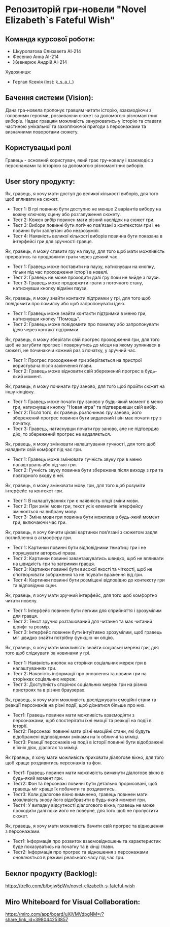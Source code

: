 # Репозиторій гри-новели "Novel Elizabeth`s Fateful Wish"

## Команда курсової роботи:
- Шкуропатова Єлизавета АІ-214
- Фесенко Анна АІ-214
- Жевнерюк Андрій АІ-214
  
Художниця: 
- Гергал Ксенія (inst: k_s_a_i_)

## Бачення системи (Vision):

Дана гра-новела пропонує гравцям читати історію, взаємодіючи з головними героями, розвиваючи сюжет за допомогою різноманітних виборів. Надає гравцям можливість занурюватись у історію та ставати частиною унікальної та захоплюючої пригоди з персонажами та визначними поворотами сюжету.

## Користувацькі ролі

Гравець - основний користувач, який грає гру-новелу і взаємодіє з персонажами та історією за допомогою різноманітних виборів.

## User story продукту:

Як, гравець, я хочу мати доступ до великої кількості виборів, для того щоб впливати на сюжет.
- Тест 1: В грі повинно бути доступно не менше 2 варіантів вибору на кожну ключову сцену або розгалуження сюжету.
- Тест 2: Кожен вибір повинен мати різний наслідок на сюжет гри.
- Тест 3: Вибори повинні бути логічно пов’язані з контекстом гри і не повинні бути заплутані або незрозумілі.
- Тест 4: Наявність великої кількості виборів повинна бути показана в інтерфейсі гри для зручності гравця.

Як, гравець, я можу ставити гру на паузу, для того щоб мати можливість прерватись та продовжити грати через деякий час.
- Тест 1: Гравець може поставити на паузу, натиснувши на кнопку,  тільки під час проходження історії в новелі.
- Тест 2: Гравець не може проходити далі гру поки не вийде з паузи.
- Тест 3: Гравець може продовжити грати з поточного стану, натиснувши кнопку відміни паузи.

Як, гравець, я можу знайти контакти підтримки у грі, для того щоб повідомити про помилку або щоб запропонувати ідею.
- Тест 1: Гравець може знайти контакти підтримки в меню гри, натиснувши кнопку "Помощь".
- Тест 2: Гравець може повідомити про помилку або запропонувати ідею через контакт підтримки.

Як, гравець, я можу зберігати свій прогрес проходження гри, для того щоб не загубити прогрес і повернутись до місця на якому зупинився в сюжеті, не починаючи кожний раз з початку, у зручний час.
- Тест 1:  Прогрес проходження гри зберігається на пристрої користувача після закінчення глави.
- Тест 2:  Гравець може відновити свій збережений прогрес в будь-який момент.

Як, гравець, я можу починати гру заново, для того щоб пройти сюжет на іншу кінцівку.
- Тест 1:  Гравець може почати гру заново у будь-який момент в меню гри, натиснувши кнопку "Новая игра" та підтвердивши свій вибір.
- Тест 2:  Після того, як гравець розпочинає гру заново, його збережений прогрес повинен бути видалений і він має почати гру з початку.
- Тест 3: Гравець, натиснувши почати гру заново, але не підтвердив дію, то збережений прогрес не видаляється.

Як, гравець, я можу змінювати налаштування гучності, для того щоб наладити свій комфорт під час гри.
- Тест 1: Гравець може змінювати гучність звуку гри в меню налаштувань або під час гри.
- Тест 2: Гучність звуку повинна бути збережена після виходу з гри та повторного входу в неї.

Як, гравець, я можу змінювати мову гри, для того щоб розуміти інтерфейс та контекст гри.
- Тест 1: В налаштуваннях гри є наявність опції зміни мови.
- Тест 2: При зміні мови гри, текст усіх елементів інтерфейсу змінюється на вибрану мову.
- Тест 3: Зміна мови гри повинна бути можлива в будь-який момент гри, включаючи час гри.

Як, гравець, я хочу бачити цікаві картинки пов’язані з сюжетом задля поглиблення в атмосферу гри.
- Тест 1: Картинки повинні бути відповідними тематиці гри і не порушувати авторські права.
- Тест 2: Картинки повинні завантажуватись швидко, щоб не впливати на швидкість гри та затримки гравця.
- Тест 3: Картинки повинні бути високої якості та чіткості, щоб не спотворювати зображення та не псувати враження від гри.
- Тест 4: Картинки повинні бути розміщені відповідно до контексту гри та відповідних сцен.

Як, гравець, я хочу мати зручний інтерфейс, для того щоб комфортно читати новелу.
- Тест 1: Інтерфейс повинен бути легким для сприйняття і зрозумілим для гравця.
- Тест 2:  Текст зручно розташований для читання та має читаний шрифт та розмір.
- Тест 3: Інтерфейс повинен бути інтуїтивно зрозумілим, щоб гравець міг швидко знайти потрібну функцію чи опцію.

Як, гравець, я хочу мати можливість знайти соціальні мережі гри, для того щоб слідкувати за новинами у грі.
- Тест 1: Наявність кнопок на сторінки соціальних мереж гри в налаштуваннях гри.
- Тест 2: Наявність інформації про оновлення та новини гри на сторінках соціальних мереж.
- Тест 3: Доступність сторінок соціальних мереж гри на різних пристроях та в різних браузерах.

Як, гравець, я хочу мати можливість досліджувати емоційні стани та реакції персонажів на різні події, щоб дізнатися більше про них.
- Тест1: Гравець повинен мати можливість взаємодіяти з персонажами, щоб спостерігати їхні емоції та реакції на події в історії.
- Тест2: Персонажі повинні мати різні емоційні стани, які будуть відображені відповідними змінами на їх обличчі та міміці.
- Тест3: Реакції персонажів на події в історії повинні бути відображені в їхніх діях, діалогах та міміці.

Як гравець, я хочу мати можливість приховати діалогове вікно, для того щоб краще роздивитись персонажів та фон.
- Тест1: Гравець повинен мати можливість вимкнути діалогове вікно в будь-який момент гри.
- Тест2: Фон та персонажі повинні бути детально прорисовані, щоб гравець міг краще їх побачити та роздивитись.
- Тест3: Коли діалогове вікно вимкнено, гравець повинен мати можливість знову його відобразити в будь-який момент гри.
- Тест4: У випадку відсутності діалогового вікна, гравець не може проходити далі поки його не поверне, для того щоб не пропустити сюжет.

Як, гравець, я хочу мати можливість бачити свій прогрес та відношення з персонажами.
- Тест1: Інформація про розвиток взаємовідношень та характеристик буде показуватись на початку та в кінці глави.
- Тест2: Інформація про прогрес та відношення з персонажами оновлюється в режимі реального часу під час гри.


## Беклог продукту (Backlog):

https://trello.com/b/bgiw5pWx/novel-elizabeth-s-fateful-wish

## Miro Whiteboard for Visual Collaboration:

https://miro.com/app/board/uXjVMVdpgNM=/?share_link_id=398044253857
